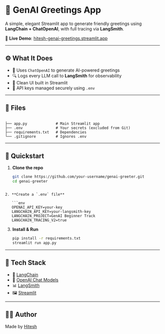 # 🌟 GenAI Greetings App

A simple, elegant Streamlit app to generate friendly greetings using **LangChain + ChatOpenAI**, with full tracing via **LangSmith**.

🔗 **Live Demo**: [hitesh-genai-greetings.streamlit.app](https://hitesh-genai-greetings.streamlit.app/)

---

## ⚙️ What It Does

- 🧠 Uses `ChatOpenAI` to generate AI-powered greetings  
- 🔍 Logs every LLM call to **LangSmith** for observability  
- 💬 Clean UI built in Streamlit  
- 🔐 API keys managed securely using `.env`

---

## 📂 Files

```

├── app.py             # Main Streamlit app
├── .env               # Your secrets (excluded from Git)
├── requirements.txt   # Dependencies
└── .gitignore         # Ignores .env

````

---

## 🚀 Quickstart

1. **Clone the repo**  
   ```bash
   git clone https://github.com/your-username/genai-greeter.git
   cd genai-greeter
```

2. **Create a `.env` file**

   ```env
   OPENAI_API_KEY=your-key
   LANGCHAIN_API_KEY=your-langsmith-key
   LANGCHAIN_PROJECT=GenAI Beginner Track
   LANGCHAIN_TRACING_V2=true
   ```

3. **Install & Run**

   ```bash
   pip install -r requirements.txt
   streamlit run app.py
   ```

---

## 🧪 Tech Stack

* 💬 [LangChain](https://www.langchain.com/)
* 🤖 [OpenAI Chat Models](https://platform.openai.com/)
* 📊 [LangSmith](https://smith.langchain.com/)
* 🖼️ [Streamlit](https://streamlit.io/)

---

## 👨‍💻 Author

Made by [Hitesh](https://hitesh-genai-greetings.streamlit.app/)